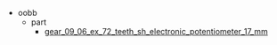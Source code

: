 * oobb
  * part
    * [gear_09_06_ex_72_teeth_sh_electronic_potentiometer_17_mm](oobb/part/gear_09_06_ex_72_teeth_sh_electronic_potentiometer_17_mm)
